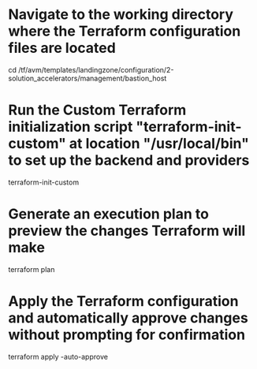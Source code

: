 # Navigate to the working directory where the Terraform configuration files are located
cd /tf/avm/templates/landingzone/configuration/2-solution_accelerators/management/bastion_host

# Run the **Custom** Terraform initialization script "terraform-init-custom" at location "/usr/local/bin" to set up the backend and providers
terraform-init-custom 

# Generate an execution plan to preview the changes Terraform will make
terraform plan

# Apply the Terraform configuration and automatically approve changes without prompting for confirmation
terraform apply -auto-approve
